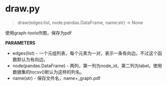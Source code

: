 # draw.py

> draw(edges:list, node:pandas.DataFrame, name:str) -> None

使用graph-tools作图，保存为pdf

**PARAMETERS**

* edges(list) - 一个元组列表，每个元素为一对，表示一条有向边。不过这个函数默认为有向边。
* node(pandas.DataFrame) - 两列，第一列为node\_id，第二列为label。使用数据集的tocsv()默认为这样的列名。
* name(str) - 保存文件名，name+\_graph.pdf
